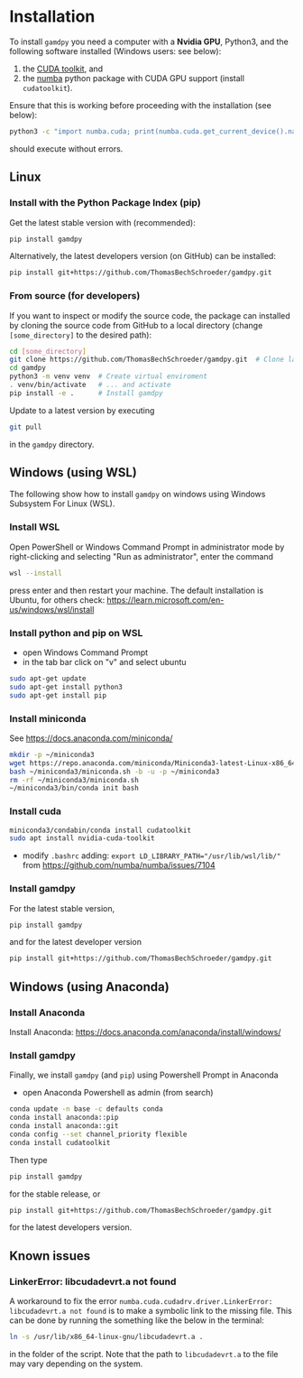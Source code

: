 # Installation

To install `gamdpy` you need a computer 
with a **Nvidia GPU**, Python3, and the following software installed (Windows users: see below):

1. the [CUDA toolkit](https://docs.nvidia.com/cuda/cuda-installation-guide-linux/index.html), and
2. the [numba](https://numba.readthedocs.io/) python package with CUDA GPU support (install `cudatoolkit`).

Ensure that this is working before proceeding with the installation (see below):

```sh
python3 -c "import numba.cuda; print(numba.cuda.get_current_device().name)"
```

should execute without errors.

## Linux

### Install with the Python Package Index (pip)

Get the latest stable version with (recommended):

```sh
pip install gamdpy
```

Alternatively, the latest developers version (on GitHub) can be installed:

```sh
pip install git+https://github.com/ThomasBechSchroeder/gamdpy.git
```

### From source (for developers)

If you want to inspect or modify the source code, the package can installed by cloning the source code 
from GitHub to a local directory (change `[some_directory]` to the desired path):

```sh
cd [some_directory]
git clone https://github.com/ThomasBechSchroeder/gamdpy.git  # Clone latest developers version
cd gamdpy
python3 -m venv venv  # Create virtual enviroment
. venv/bin/activate   # ... and activate
pip install -e .      # Install gamdpy 
```

Update to a latest version by executing

```sh
git pull
```

in the `gamdpy` directory.

## Windows (using WSL)

The following show how to install `gamdpy` 
on windows using Windows Subsystem For Linux (WSL).

### Install WSL
Open PowerShell or Windows Command Prompt in administrator mode by right-clicking and selecting "Run as administrator", enter the command

```sh
wsl --install
```

press enter and then restart your machine. 
The default installation is Ubuntu, for others check: <https://learn.microsoft.com/en-us/windows/wsl/install>

### Install python and pip on WSL

- open Windows Command Prompt
- in the tab bar click on "v" and select ubuntu
```sh 
sudo apt-get update
sudo apt-get install python3
sudo apt-get install pip
```

### Install miniconda 

See <https://docs.anaconda.com/miniconda/>

```sh
mkdir -p ~/miniconda3
wget https://repo.anaconda.com/miniconda/Miniconda3-latest-Linux-x86_64.sh -O ~/miniconda3/miniconda.sh
bash ~/miniconda3/miniconda.sh -b -u -p ~/miniconda3
rm -rf ~/miniconda3/miniconda.sh
~/miniconda3/bin/conda init bash
```

### Install cuda

```sh
miniconda3/condabin/conda install cudatoolkit
sudo apt install nvidia-cuda-toolkit
```

- modify `.bashrc` adding: `export LD_LIBRARY_PATH="/usr/lib/wsl/lib/"` from <https://github.com/numba/numba/issues/7104>


### Install gamdpy

For the latest stable version,

```sh
pip install gamdpy
```

and for the latest developer version

```sh
pip install git+https://github.com/ThomasBechSchroeder/gamdpy.git
```

## Windows (using Anaconda)

### Install Anaconda

Install Anaconda: <https://docs.anaconda.com/anaconda/install/windows/>

### Install gamdpy 

Finally, we install `gamdpy` (and `pip`) using Powershell Prompt in Anaconda

- open Anaconda Powershell as admin (from search)

```sh
conda update -n base -c defaults conda
conda install anaconda::pip
conda install anaconda::git
conda config --set channel_priority flexible
conda install cudatoolkit
```

Then type

```sh
pip install gamdpy
```

for the stable release, or

```sh
pip install git+https://github.com/ThomasBechSchroeder/gamdpy.git
```

for the latest developers version.

## Known issues

### LinkerError: libcudadevrt.a not found
A workaround to fix the error `numba.cuda.cudadrv.driver.LinkerError: libcudadevrt.a not found` 
is to make a symbolic link to the missing file. 
This can be done by running the something like the below in the terminal:

```bash
ln -s /usr/lib/x86_64-linux-gnu/libcudadevrt.a .
```

in the folder of the script. Note that the path to `libcudadevrt.a` to the file may vary depending on the system.

